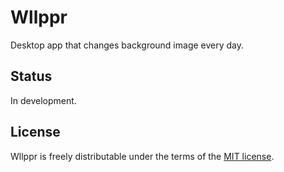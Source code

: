 # Wllppr

Desktop app that changes background image every day.

## Status

In development.

## License

Wllppr is freely distributable under the terms of the [MIT license](https://github.com/frenchbread/wllppr/blob/master/LICENSE.md).
